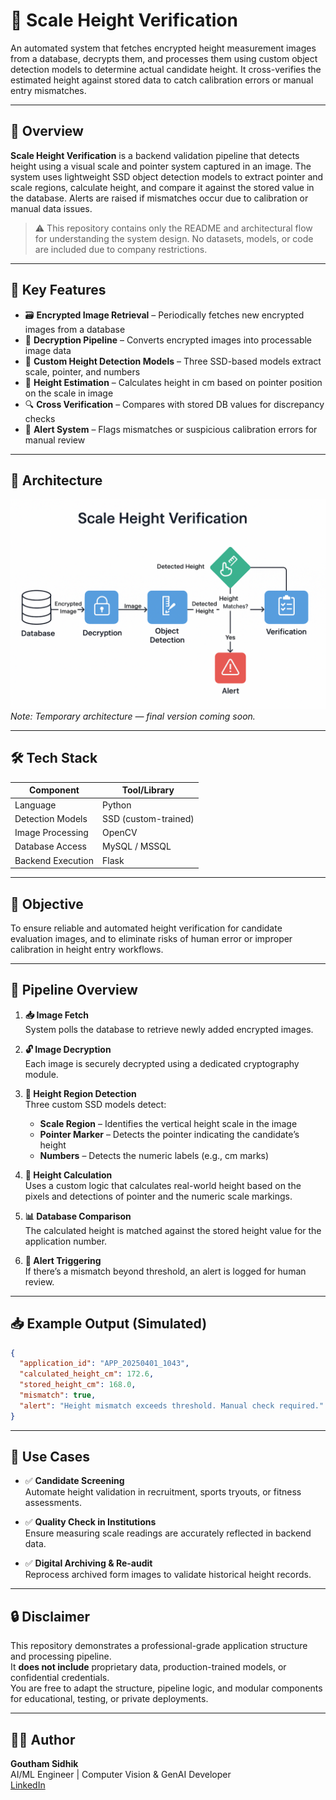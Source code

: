 # 📏 Scale Height Verification

An automated system that fetches encrypted height measurement images from a database, decrypts them, and processes them using custom object detection models to determine actual candidate height. It cross-verifies the estimated height against stored data to catch calibration errors or manual entry mismatches.

---

## 📌 Overview

**Scale Height Verification** is a backend validation pipeline that detects height using a visual scale and pointer system captured in an image. The system uses lightweight SSD object detection models to extract pointer and scale regions, calculate height, and compare it against the stored value in the database. Alerts are raised if mismatches occur due to calibration or manual data issues.

> ⚠️ This repository contains only the README and architectural flow for understanding the system design. No datasets, models, or code are included due to company restrictions.

---

## 🔁 Key Features

- 🗃️ **Encrypted Image Retrieval** – Periodically fetches new encrypted images from a database
- 🔐 **Decryption Pipeline** – Converts encrypted images into processable image data
- 🎯 **Custom Height Detection Models** – Three SSD-based models extract scale, pointer, and numbers
- 📏 **Height Estimation** – Calculates height in cm based on pointer position on the scale in image
- 🔍 **Cross Verification** – Compares with stored DB values for discrepancy checks
- 🚨 **Alert System** – Flags mismatches or suspicious calibration errors for manual review

---

## 🧠 Architecture

![Architecture Diagram](architecture.png)  
*Note: Temporary architecture — final version coming soon.*

---

## 🛠 Tech Stack

| Component           | Tool/Library              |
|--------------------|---------------------------|
| Language            | Python                    |
| Detection Models    | SSD (custom-trained)      |
| Image Processing    | OpenCV                    |
| Database Access     | MySQL / MSSQL  |
| Backend Execution   | Flask   |

---

## 🎯 Objective

To ensure reliable and automated height verification for candidate evaluation images, and to eliminate risks of human error or improper calibration in height entry workflows.

---

## 🔄 Pipeline Overview

1. **📥 Image Fetch**  
   System polls the database to retrieve newly added encrypted images.

2. **🔓 Image Decryption**  
   Each image is securely decrypted using a dedicated cryptography module.

3. **🧠 Height Region Detection**  
   Three custom SSD models detect:
   - **Scale Region** – Identifies the vertical height scale in the image
   - **Pointer Marker** – Detects the pointer indicating the candidate’s height
   - **Numbers** – Detects the numeric labels (e.g., cm marks)

4. **📏 Height Calculation**  
   Uses a custom logic that calculates real-world height based on the pixels and detections of pointer and the numeric scale markings.

5. **📊 Database Comparison**  
   The calculated height is matched against the stored height value for the application number.

6. **🚨 Alert Triggering**  
   If there’s a mismatch beyond threshold, an alert is logged for human review.

---

## 📥 Example Output (Simulated)

```json
{
  "application_id": "APP_20250401_1043",
  "calculated_height_cm": 172.6,
  "stored_height_cm": 168.0,
  "mismatch": true,
  "alert": "Height mismatch exceeds threshold. Manual check required."
}
```
---

## 🧾 Use Cases

- ✅ **Candidate Screening**  
  Automate height validation in recruitment, sports tryouts, or fitness assessments.

- ✅ **Quality Check in Institutions**  
  Ensure measuring scale readings are accurately reflected in backend data.

- ✅ **Digital Archiving & Re-audit**  
  Reprocess archived form images to validate historical height records.

---

## 🔒 Disclaimer

This repository demonstrates a professional-grade application structure and processing pipeline.  
It **does not include** proprietary data, production-trained models, or confidential credentials.  
You are free to adapt the structure, pipeline logic, and modular components for educational, testing, or private deployments.

---

## 👨‍💻 Author

**Goutham Sidhik**  
AI/ML Engineer | Computer Vision & GenAI Developer  
[LinkedIn](https://www.linkedin.com/in/goutham-sidhik-amuluru-50231b163/)
